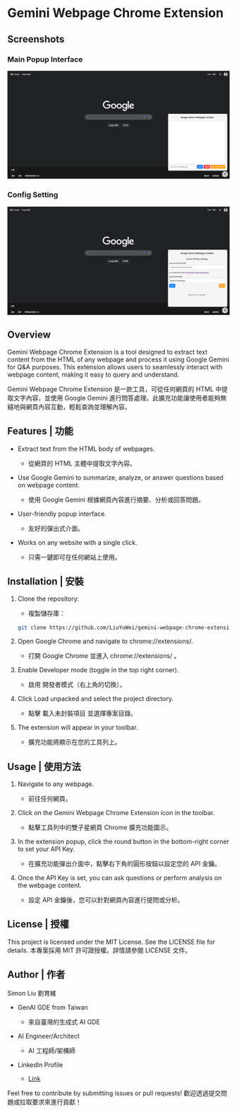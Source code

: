 # Gemini Webpage Chrome Extension

## Screenshots

### Main Popup Interface
<img src="img/snapshot-1.png" alt="Main Popup Interface" width="600" />

### Config Setting
<img src="img/snapshot-2.png" alt="Example Q&A Interaction" width="600" />

## Overview

Gemini Webpage Chrome Extension is a tool designed to extract text content from the HTML <body> of any webpage and process it using Google Gemini for Q&A purposes. This extension allows users to seamlessly interact with webpage content, making it easy to query and understand.

Gemini Webpage Chrome Extension 是一款工具，可從任何網頁的 HTML <body> 中提取文字內容，並使用 Google Gemini 進行問答處理。此擴充功能讓使用者能夠無縫地與網頁內容互動，輕鬆查詢並理解內容。

## Features | 功能

- Extract text from the HTML body of webpages.
  - 從網頁的 HTML 主體中提取文字內容。

- Use Google Gemini to summarize, analyze, or answer questions based on webpage content.
  - 使用 Google Gemini 根據網頁內容進行摘要、分析或回答問題。

- User-friendly popup interface.
  - 友好的彈出式介面。

- Works on any website with a single click.
  - 只需一鍵即可在任何網站上使用。

## Installation | 安裝

1. Clone the repository:
   - 複製儲存庫：

   ```bash
   git clone https://github.com/LiuYuWei/gemini-webpage-chrome-extension.git
   ```

2. Open Google Chrome and navigate to chrome://extensions/.
   - 打開 Google Chrome 並進入 chrome://extensions/ 。

3. Enable Developer mode (toggle in the top right corner).
   - 啟用 開發者模式（右上角的切換）。

4. Click Load unpacked and select the project directory.
   - 點擊 載入未封裝項目 並選擇專案目錄。

5. The extension will appear in your toolbar.
   - 擴充功能將顯示在您的工具列上。

## Usage | 使用方法

1. Navigate to any webpage.
   - 前往任何網頁。

2. Click on the Gemini Webpage Chrome Extension icon in the toolbar.
   - 點擊工具列中的雙子星網頁 Chrome 擴充功能圖示。

3. In the extension popup, click the round button in the bottom-right corner to set your API Key.
   - 在擴充功能彈出介面中，點擊右下角的圓形按鈕以設定您的 API 金鑰。

4. Once the API Key is set, you can ask questions or perform analysis on the webpage content.
   - 設定 API 金鑰後，您可以針對網頁內容進行提問或分析。

## License | 授權

This project is licensed under the MIT License. See the LICENSE file for details.
本專案採用 MIT 許可證授權。詳情請參閱 LICENSE 文件。

## Author | 作者

Simon Liu 劉育維

- GenAI GDE from Taiwan
  - 來自臺灣的生成式 AI GDE

- AI Engineer/Architect
  - AI 工程師/架構師

- LinkedIn Profile
  - [Link](https://linkedin.com/feed/simonliuyuwei)

Feel free to contribute by submitting issues or pull requests!
歡迎透過提交問題或拉取要求來進行貢獻！

